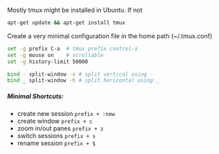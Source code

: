 Mostly tmux might be installed in Ubuntu. If not

```sh
apt-get update && apt-get install tmux
```

Create a very minimal configuration file in the home path (~/.tmux.conf)

```bash
set -g prefix C-a  # tmux prefix control-a
set -g mouse on    # scrollable
set -g history-limit 50000

bind - split-window -v # split vertical using -
bind _ split-window -h # split horizontal using _
```

##### Minimal Shortcuts:

- create new session `prefix + :new`
- create window `prefix + c   `
- zoom in/out panes `prefix + z   `
- switch sessions `prefix + s   `
- rename session `prefix + $   `
